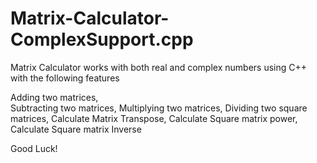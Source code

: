 # Matrix-Calculator-ComplexSupport.cpp
Matrix Calculator works with both real and complex numbers using C++ with the following features

Adding two matrices,  
Subtracting two matrices,
Multiplying two matrices,
Dividing two square matrices,
Calculate Matrix Transpose,
Calculate Square matrix power,
Calculate Square matrix Inverse

Good Luck!

